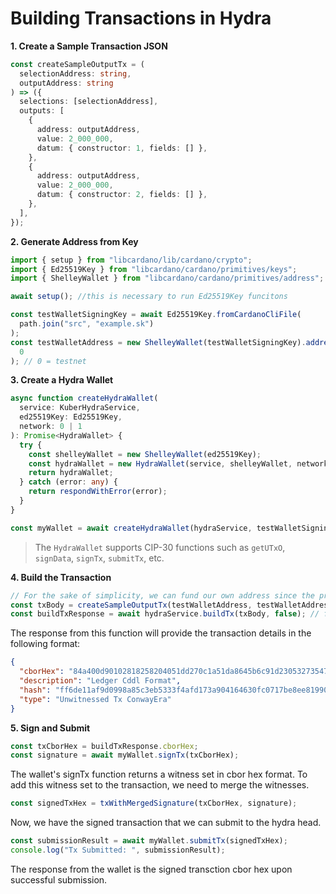 
# Building Transactions in Hydra

**1. Create a Sample Transaction JSON**

```ts
const createSampleOutputTx = (
  selectionAddress: string,
  outputAddress: string
) => ({
  selections: [selectionAddress],
  outputs: [
    {
      address: outputAddress,
      value: 2_000_000,
      datum: { constructor: 1, fields: [] },
    },
    {
      address: outputAddress,
      value: 2_000_000,
      datum: { constructor: 2, fields: [] },
    },
  ],
});
```

**2. Generate Address from Key**

```ts
import { setup } from "libcardano/lib/cardano/crypto";
import { Ed25519Key } from "libcardano/cardano/primitives/keys";
import { ShelleyWallet } from "libcardano/cardano/primitives/address";

await setup(); //this is necessary to run Ed25519Key funcitons

const testWalletSigningKey = await Ed25519Key.fromCardanoCliFile(
  path.join("src", "example.sk")
);
const testWalletAddress = new ShelleyWallet(testWalletSigningKey).addressBech32(
  0
); // 0 = testnet
```

**3. Create a Hydra Wallet**

```ts
async function createHydraWallet(
  service: KuberHydraService,
  ed25519Key: Ed25519Key,
  network: 0 | 1
): Promise<HydraWallet> {
  try {
    const shelleyWallet = new ShelleyWallet(ed25519Key);
    const hydraWallet = new HydraWallet(service, shelleyWallet, network);
    return hydraWallet;
  } catch (error: any) {
    return respondWithError(error);
  }
}

const myWallet = await createHydraWallet(hydraService, testWalletSigningKey, 0);
```

> The `HydraWallet` supports CIP-30 functions such as `getUTxO`, `signData`, `signTx`, `submitTx`, etc.

**4. Build the Transaction**

```ts
// For the sake of simplicity, we can fund our own address since the protocol fees are `0`.
const txBody = createSampleOutputTx(testWalletAddress, testWalletAddress);
const buildTxResponse = await hydraService.buildTx(txBody, false); // false = don't submit as we have not signed the transaction yet
```

The response from this function will provide the transaction details in the following format:

```json
{
  "cborHex": "84a400d90102818258204051dd270c1a51da8645b6c91d23053273547f1f853929fbec5519527e18266d0d0183a300581d60182aeee511419facd4bf4eab7538187288a55a633f579be0cf36897b011a001e8480028201d81843d87b80a300581d60182aeee511419facd4bf4eab7538187288a55a633f579be0cf36897b011a001e8480028201d81843d87b8082581d60182aeee511419facd4bf4eab7538187288a55a633f579be0cf36897b1a00f4240002000ed9010281581c182aeee511419facd4bf4eab7538187288a55a633f579be0cf36897ba0f5f6",
  "description": "Ledger Cddl Format",
  "hash": "ff6de11af9d0998a85c3eb5333f4afd173a904164630fc0717be8ee819900d4f",
  "type": "Unwitnessed Tx ConwayEra"
}
```

**5. Sign and Submit**

```ts
const txCborHex = buildTxResponse.cborHex;
const signature = await myWallet.signTx(txCborHex);
```

The wallet's signTx function returns a witness set in cbor hex format. To add this witness set to the transaction, we need to merge the witnesses.

```ts
const signedTxHex = txWithMergedSignature(txCborHex, signature);
```

Now, we have the signed transaction that we can submit to the hydra head.

```ts
const submissionResult = await myWallet.submitTx(signedTxHex);
console.log("Tx Submitted: ", submissionResult);
```

The response from the wallet is the signed transction cbor hex upon successful submission.